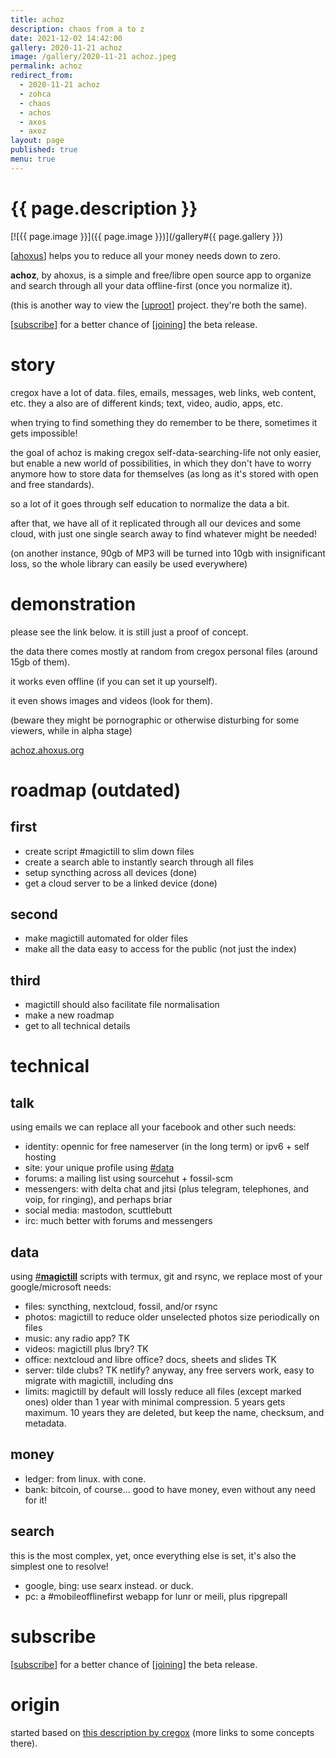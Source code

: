 ```yaml
---
title: achoz
description: chaos from a to z
date: 2021-12-02 14:42:00
gallery: 2020-11-21 achoz
image: /gallery/2020-11-21 achoz.jpeg
permalink: achoz
redirect_from:
  - 2020-11-21 achoz 
  - zohca
  - chaos
  - achos
  - axos
  - axoz
layout: page
published: true
menu: true
---
```


# {{ page.description }}

[![{{ page.image }}]({{ page.image }})](/gallery#{{ page.gallery }})

[[ahoxus](/)] helps you to reduce all your money needs down to zero.

**achoz**, by ahoxus, is a simple and free/libre open source app to organize and search through all your data offline-first (once you normalize it).

(this is another way to view the [[uproot](/uproot)] project. they're both the same).

[[subscribe](/#subscribe)] for a better chance of [[joining](/join)] the beta release.

# story

cregox have a lot of data. files, emails, messages, web links, web content, etc. they a also are of different kinds; text, video, audio, apps, etc.

when trying to find something they do remember to be there, sometimes it gets impossible!

the goal of achoz is making cregox self-data-searching-life not only easier, but enable a new world of possibilities, in which they don't have to worry anymore how to store data for themselves (as long as it's stored with open and free standards).

so a lot of it goes through self education to normalize the data a bit.

after that, we have all of it replicated through all our devices and some cloud, with just one single search away to find whatever might be needed!

(on another instance, 90gb of MP3 will be turned into 10gb with insignificant loss, so the whole library can easily be used everywhere)

# demonstration

please see the link below. it is still just a proof of concept.

the data there comes mostly at random from cregox personal files (around 15gb of them).

it works even offline (if you can set it up yourself).

it even shows images and videos (look for them).

(beware they might be pornographic or otherwise disturbing for some viewers, while in alpha stage)

[achoz.ahoxus.org](http://achoz.ahoxus.org)

# roadmap (outdated)

## first

- create script #magictill to slim down files
- create a search able to instantly search through all files
- setup syncthing across all devices (done)
- get a cloud server to be a linked device (done)

## second

- make magictill automated for older files
- make all the data easy to access for the public (not just the index)

## third

- magictill should also facilitate file normalisation
- make a new roadmap
- get to all technical details

# technical

## talk

using emails we can replace all your facebook and other such needs:

- identity: opennic for free nameserver (in the long term) or ipv6 + self hosting
- site: your unique profile using [#data](#data)
- forums: a mailing list using sourcehut + fossil-scm
- messengers: with delta chat and jitsi (plus telegram, telephones, and voip, for ringing), and perhaps briar
- social media: mastodon, scuttlebutt
- irc: much better with forums and messengers

## data

using [#**magictill**](#origin) scripts with termux, git and rsync, we replace most of your google/microsoft needs:

- files: syncthing, nextcloud, fossil, and/or rsync
- photos: magictill to reduce older unselected photos size periodically on files
- music: any radio app? TK
- videos: magictill plus lbry? TK
- office: nextcloud and libre office? docs, sheets and slides TK
- server: tilde clubs? TK netlify? anyway, any free servers work, easy to migrate with magictill, including dns
- limits: magictill by default will lossly reduce all files (except marked ones) older than 1 year with minimal compression. 5 years gets maximum. 10 years they are deleted, but keep the name, checksum, and metadata.

## money

- ledger: from linux. with cone.
- bank: bitcoin, of course... good to have money, even without any need for it!

## search

this is the most complex, yet, once everything else is set, it's also the simplest one to resolve!

- google, bing: use searx instead. or duck.
- pc: a #mobileofflinefirst webapp for lunr or meili, plus ripgrepall

# subscribe
[[subscribe](/#subscribe)] for a better chance of [[joining](/join)] the beta release.

# origin
started based on [this description by cregox](http://cregox.net/achoz) (more links to some concepts there).
